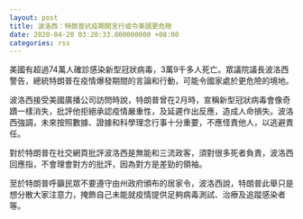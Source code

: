 ```yaml
---
layout: post
title: 波洛西：特朗普抗疫期間言行或令美國更危險
date: 2020-04-20 03:20:33.000000000 +08:00
categories: rss
---
```


美國有超過74萬人確診感染新型冠狀病毒，3萬9千多人死亡。眾議院議長波洛西警告，總統特朗普在疫情爆發期間的言論和行動，可能令國家處於更危險的境地。

波洛西接受美國廣播公司訪問時說，特朗普曾在2月時，宣稱新型冠狀病毒會像奇蹟一樣消失，批評他拒絕承認疫情嚴重性，及延遲作出反應，造成人命損失。波洛西強調，未來按照數據、證據和科學理念行事十分重要，不應怪責他人，以逃避責任。

對於特朗普在社交網頁批評波洛西是無能和三流政客，須對很多死者負責，波洛西回應指，不會理會對方的批評，因為對方是差勁的領袖。

至於特朗普呼籲民眾不要遵守由州政府頒布的居家令，波洛西說，特朗普此舉只是想分散大家注意力，掩飾自己未能就疫情提供足夠病毒測試、治療及追蹤感染者等。

